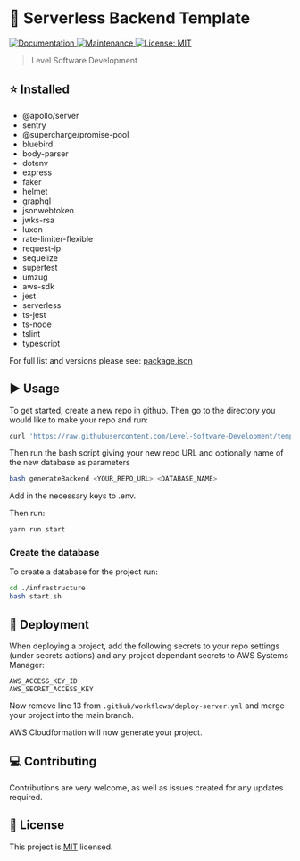 # :space_invader: Serverless Backend Template

<p>
  <!-- <a href="https://github.com/Level-Software-Development/template-backend/actions/workflows/npm-publish.yml">
    <img alt="Build Status" src="https://github.com/Level-Software-Development/template-backend/actions/workflows/npm-publish.yml/badge.svg" />
  </a> -->
  <a href="https://github.com/Level-Software-Development/template-backend#readme">
    <img alt="Documentation" src="https://img.shields.io/badge/documentation-yes-brightgreen.svg" />
  </a>
  <a href="https://github.com/Level-Software-Development/template-backend/graphs/commit-activity">
    <img alt="Maintenance" src="https://img.shields.io/badge/Maintained%3F-yes-green.svg" />
  </a>
  <a href="https://github.com/Level-Software-Development/template-backend/blob/main/LICENSE">
    <img alt="License: MIT" src="https://img.shields.io/badge/License-MIT-yellow.svg" />
  </a>
</p>

> Level Software Development

## :star: Installed

- @apollo/server
- sentry
- @supercharge/promise-pool
- bluebird
- body-parser
- dotenv
- express
- faker
- helmet
- graphql
- jsonwebtoken
- jwks-rsa
- luxon
- rate-limiter-flexible
- request-ip
- sequelize
- supertest
- umzug
- aws-sdk
- jest
- serverless
- ts-jest
- ts-node
- tslint
- typescript

For full list and versions please see: [package.json](https://github.com/Level-Software-Development/template-backend/blob/main/package.json)

## :arrow_forward: Usage

To get started, create a new repo in github. Then go to the directory you would like to make your repo and run:

```sh
curl 'https://raw.githubusercontent.com/Level-Software-Development/template-backend/main/generateBackend' > generateBackend
```

Then run the bash script giving your new repo URL and optionally name of the new database as parameters

```sh
bash generateBackend <YOUR_REPO_URL> <DATABASE_NAME>
```

Add in the necessary keys to .env.

Then run:

```sh
yarn run start
```

### Create the database

To create a database for the project run:

```sh
cd ./infrastructure
bash start.sh
```

## :dizzy: Deployment

When deploying a project, add the following secrets to your repo settings (under secrets actions) and any project dependant secrets to AWS Systems Manager:

```
AWS_ACCESS_KEY_ID
AWS_SECRET_ACCESS_KEY
```

Now remove line 13 from `.github/workflows/deploy-server.yml` and merge your project into the main branch.

AWS Cloudformation will now generate your project.

## :computer: Contributing

Contributions are very welcome, as well as issues created for any updates required.

## :bookmark: License

This project is [MIT](LICENSE) licensed.
